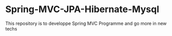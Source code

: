 # Spring-MVC-JPA-Hibernate-Mysql
This repository is to developpe Spring MVC Programme and go more in new techs
